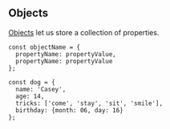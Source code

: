 ## Objects

[Objects](https://developer.mozilla.org/en-US/docs/Web/JavaScript/Guide/Working_with_Objects) let us store a collection of properties.

```
const objectName = {
  propertyName: propertyValue,
  propertyName: propertyValue
};
```

```
const dog = {
  name: 'Casey',
  age: 14,
  tricks: ['come', 'stay', 'sit', 'smile'],
  birthday: {month: 06, day: 16}
};
```